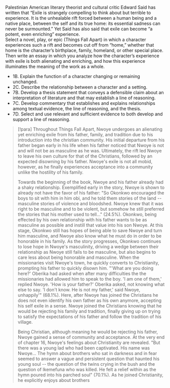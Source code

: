 Palestinian American literary theorist and cultural critic Edward Said has written that “Exile is strangely compelling to think about but terrible to experience. It is the unhealable rift forced between a human being and a native place, between the self and its true home: its essential sadness can never be surmounted.” Yet Said has also said that exile can become “a potent, even enriching” experience.  
Select a novel, play, or epic (Things Fall Apart) in which a character experiences such a rift and becomes cut off from “home,” whether that home is the character’s birthplace, family, homeland, or other special place. Then write an essay in which you analyze how the character’s experience with exile is both alienating and enriching, and how this experience illuminates the meaning of the work as a whole.

- 1B. Explain the function of a character changing or remaining unchanged.
- 2C. Describe the relationship between a character and a setting.
- 7B. Develop a thesis statement that conveys a defensible claim about an interpretation of literature and that may establish a line of reasoning.
- 7C. Develop commentary that establishes and explains relationships among textual evidence, the line of reasoning, and the thesis.
- 7D. Select and use relevant and sufficient evidence to both develop and support a line of reasoning.

> [!para]
> Throughout Things Fall Apart, Nwoye undergoes an alienating yet enriching exile from his father, family, and tradition due to his introduction into the christian community. His initial departure from his father began early in his life when his father noticed that Nwoye is not and will not be as masculine as he was. Ultimately, the rift led Nwoye to leave his own culture for that of the Christians, followed by an expected disowning by his father. Nwoye's exile is not all mobid, however, as he finally experiences acceptance into a community unlike the hostility of his family.
> 
> Towards the beginning of the book, Nwoye and his father already had a shaky relationship. Exemplified early in the story, Nwoye is shown to already not have the favor of his father: "So Okonkwo encouraged the boys to sit with him in him obi, and he told them stories of the land -- masculine stories of violence and bloodshed. Nwoye knew that it was right to be masculine and to be violent, but somehow he still preferred the stories that his mother used to tell..." (24.5%). Okonkwo, being effected by his own relationship with his father wants to be as masculine as possible and instill that value into his son Nwoye. At this stage, Okonkwo still has hopes of being able to save Nwoye and turn him masculine, and Nwoye also know what he must do in order to be honorable in his family. As the story progresses, Okonkwo continues to lose hope in Nwoye's masculinity, driving a wedge between their relationship as Nwoye still fails to be masculine, but also begins to care less about being honorable and masculine. When the missionaries visit Nwoye's town, he quickly converts to Christianity, prompting his father to quickly disown him. "'What are you doing here?' Oberika had asked when after many difficulties the the missionaries had allowed him to speak to the boy. 'I am one of them,' replied Nwoye. 'How is your father?' Oberika asked, not knowing what else to say. 'I don't know. He is not my father,' said Nwoye, unhappily'" (68.1%). Here, after Nwoye has joined the Christians he does not even identify his own father as his own anymore, accepting his self exile in a sense. Nwoye joined the Christians knowing that he would be rejecting his family and tradition, finally giving up on trying to satisfy the expectations of his father and follow the tradition of his village. 
> 
> Being Christian, although meaning he would be rejecting his father, Nwoye gained a sense of community and acceptance. At the very end of chapter 16, Nwoye's feelings about Christianity are revealed. "But there was a young lad who had been captivated. His name was Nwoye... The hymn about brothers who sat in darkness and in fear seemed to answer a vague and persistent question that haunted his young soul -- the question of the twins crying in the bush and the question of Ikemefuna who was killed. He felt a relief within as the hymn poured into his parched soul" (70.1%). As he joined Christianity, he explicitly enjoys about brothers 


